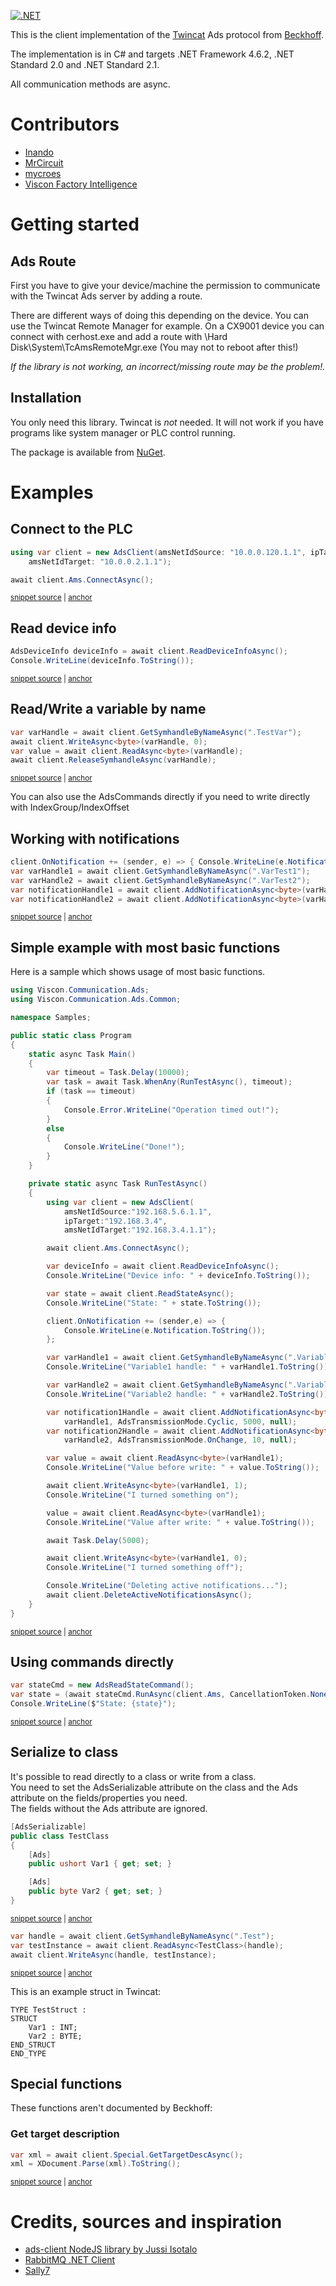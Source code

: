 [![.NET](https://github.com/VisconFactoryIntelligence/AdsClient/actions/workflows/dotnet.yml/badge.svg)](https://github.com/VisconFactoryIntelligence/AdsClient/actions/workflows/dotnet.yml)

This is the client implementation of the [Twincat](http://www.beckhoff.com/english.asp?twincat/default.htm) Ads protocol from [Beckhoff](http://http://www.beckhoff.com/).   

The implementation is in C# and targets .NET Framework 4.6.2, .NET Standard 2.0 and .NET Standard 2.1.

All communication methods are async.

Contributors
============
- [Inando](https://github.com/inando)
- [MrCircuit](https://github.com/MrCircuit)
- [mycroes](https://github.com/mycroes)
- [Viscon Factory Intelligence](https://github.com/VisconFactoryIntelligence)

Getting started
===============

Ads Route
---------

First you have to give your device/machine the permission to communicate with the Twincat Ads server by adding a route.

There are different ways of doing this depending on the device.
You can use the Twincat Remote Manager for example.
On a CX9001 device you can connect with cerhost.exe and add a route with 
\Hard Disk\System\TcAmsRemoteMgr.exe
(You may not to reboot after this!)

*If the library is not working, an incorrect/missing route may be the problem!.*

Installation
------------
You only need this library.
Twincat is _not_ needed. 
It will not work if you have programs like system manager or PLC control running.

The package is available from [NuGet](https://www.nuget.org/packages/Viscon.Communication.Ads).

Examples
========

## Connect to the PLC

<!-- snippet: Connect -->
<a id='snippet-connect'></a>
```cs
using var client = new AdsClient(amsNetIdSource: "10.0.0.120.1.1", ipTarget: "10.0.0.2",
    amsNetIdTarget: "10.0.0.2.1.1");

await client.Ams.ConnectAsync();
```
<sup><a href='/samples/Samples/Samples.cs#L13-L18' title='Snippet source file'>snippet source</a> | <a href='#snippet-connect' title='Start of snippet'>anchor</a></sup>
<!-- endSnippet -->

## Read device info

<!-- snippet: ReadDeviceInfoAsync -->
<a id='snippet-readdeviceinfoasync'></a>
```cs
AdsDeviceInfo deviceInfo = await client.ReadDeviceInfoAsync();
Console.WriteLine(deviceInfo.ToString());
```
<sup><a href='/samples/Samples/Samples.cs#L20-L23' title='Snippet source file'>snippet source</a> | <a href='#snippet-readdeviceinfoasync' title='Start of snippet'>anchor</a></sup>
<!-- endSnippet -->

## Read/Write a variable by name

<!-- snippet: ReadWriteVariableByName -->
<a id='snippet-readwritevariablebyname'></a>
```cs
var varHandle = await client.GetSymhandleByNameAsync(".TestVar");
await client.WriteAsync<byte>(varHandle, 0);
var value = await client.ReadAsync<byte>(varHandle);
await client.ReleaseSymhandleAsync(varHandle);
```
<sup><a href='/samples/Samples/Samples.cs#L25-L30' title='Snippet source file'>snippet source</a> | <a href='#snippet-readwritevariablebyname' title='Start of snippet'>anchor</a></sup>
<!-- endSnippet -->

You can also use the AdsCommands directly if you need to write directly with IndexGroup/IndexOffset

## Working with notifications

<!-- snippet: WorkingWithNotifications -->
<a id='snippet-workingwithnotifications'></a>
```cs
client.OnNotification += (sender, e) => { Console.WriteLine(e.Notification.ToString()); };
var varHandle1 = await client.GetSymhandleByNameAsync(".VarTest1");
var varHandle2 = await client.GetSymhandleByNameAsync(".VarTest2");
var notificationHandle1 = await client.AddNotificationAsync<byte>(varHandle1, AdsTransmissionMode.Cyclic, 2000, null);
var notificationHandle2 = await client.AddNotificationAsync<byte>(varHandle2, AdsTransmissionMode.OnChange, 10, null);
```
<sup><a href='/samples/Samples/Samples.cs#L32-L38' title='Snippet source file'>snippet source</a> | <a href='#snippet-workingwithnotifications' title='Start of snippet'>anchor</a></sup>
<!-- endSnippet -->

## Simple example with most basic functions

Here is a sample which shows usage of most basic functions.

<!-- snippet: Program -->
<a id='snippet-program'></a>
```cs
using Viscon.Communication.Ads;
using Viscon.Communication.Ads.Common;

namespace Samples;

public static class Program
{
    static async Task Main()
    {
        var timeout = Task.Delay(10000);
        var task = await Task.WhenAny(RunTestAsync(), timeout);
        if (task == timeout)
        {
            Console.Error.WriteLine("Operation timed out!");
        }
        else
        {
            Console.WriteLine("Done!");
        }
    }

    private static async Task RunTestAsync()
    {
        using var client = new AdsClient(
            amsNetIdSource:"192.168.5.6.1.1",
            ipTarget:"192.168.3.4",
            amsNetIdTarget:"192.168.3.4.1.1");

        await client.Ams.ConnectAsync();

        var deviceInfo = await client.ReadDeviceInfoAsync();
        Console.WriteLine("Device info: " + deviceInfo.ToString());

        var state = await client.ReadStateAsync();
        Console.WriteLine("State: " + state.ToString());

        client.OnNotification += (sender,e) => {
            Console.WriteLine(e.Notification.ToString());
        };

        var varHandle1 = await client.GetSymhandleByNameAsync(".VariableName1");
        Console.WriteLine("Variable1 handle: " + varHandle1.ToString());

        var varHandle2 = await client.GetSymhandleByNameAsync(".VariableName2");
        Console.WriteLine("Variable2 handle: " + varHandle2.ToString());

        var notification1Handle = await client.AddNotificationAsync<byte>(
            varHandle1, AdsTransmissionMode.Cyclic, 5000, null);
        var notification2Handle = await client.AddNotificationAsync<byte>(
            varHandle2, AdsTransmissionMode.OnChange, 10, null);

        var value = await client.ReadAsync<byte>(varHandle1);
        Console.WriteLine("Value before write: " + value.ToString());

        await client.WriteAsync<byte>(varHandle1, 1);
        Console.WriteLine("I turned something on");

        value = await client.ReadAsync<byte>(varHandle1);
        Console.WriteLine("Value after write: " + value.ToString());

        await Task.Delay(5000);

        await client.WriteAsync<byte>(varHandle1, 0);
        Console.WriteLine("I turned something off");

        Console.WriteLine("Deleting active notifications...");
        await client.DeleteActiveNotificationsAsync();
    }
}
```
<sup><a href='/samples/Samples/Program.cs#L1-L71' title='Snippet source file'>snippet source</a> | <a href='#snippet-program' title='Start of snippet'>anchor</a></sup>
<!-- endSnippet -->

## Using commands directly

<!-- snippet: UsingCommands -->
<a id='snippet-usingcommands'></a>
```cs
var stateCmd = new AdsReadStateCommand();
var state = (await stateCmd.RunAsync(client.Ams, CancellationToken.None)).AdsState.ToString();
Console.WriteLine($"State: {state}");
```
<sup><a href='/samples/Samples/Samples.cs#L40-L44' title='Snippet source file'>snippet source</a> | <a href='#snippet-usingcommands' title='Start of snippet'>anchor</a></sup>
<!-- endSnippet -->

## Serialize to class

It's possible to read directly to a class or write from a class.  
You need to set the AdsSerializable attribute on the class and the Ads attribute on the fields/properties you need.  
The fields without the Ads attribute are ignored. 

<!-- snippet: TestClass -->
<a id='snippet-testclass'></a>
```cs
[AdsSerializable]
public class TestClass
{
    [Ads]
    public ushort Var1 { get; set; }

    [Ads]
    public byte Var2 { get; set; }
}
```
<sup><a href='/samples/Samples/Samples.cs#L58-L68' title='Snippet source file'>snippet source</a> | <a href='#snippet-testclass' title='Start of snippet'>anchor</a></sup>
<!-- endSnippet -->

<!-- snippet: ReadTestClass -->
<a id='snippet-readtestclass'></a>
```cs
var handle = await client.GetSymhandleByNameAsync(".Test");
var testInstance = await client.ReadAsync<TestClass>(handle);
await client.WriteAsync(handle, testInstance);
```
<sup><a href='/samples/Samples/Samples.cs#L46-L50' title='Snippet source file'>snippet source</a> | <a href='#snippet-readtestclass' title='Start of snippet'>anchor</a></sup>
<!-- endSnippet -->

This is an example struct in Twincat:
```
TYPE TestStruct :
STRUCT
    Var1 : INT;
    Var2 : BYTE;
END_STRUCT
END_TYPE
```

## Special functions

These functions aren't documented by Beckhoff:

### Get target description

<!-- snippet: GetTargetDesc -->
<a id='snippet-gettargetdesc'></a>
```cs
var xml = await client.Special.GetTargetDescAsync();
xml = XDocument.Parse(xml).ToString();
```
<sup><a href='/samples/Samples/Samples.cs#L52-L55' title='Snippet source file'>snippet source</a> | <a href='#snippet-gettargetdesc' title='Start of snippet'>anchor</a></sup>
<!-- endSnippet -->

Credits, sources and inspiration
================================
* [ads-client NodeJS library by Jussi Isotalo](https://github.com/jisotalo/ads-client)
* [RabbitMQ .NET Client](https://github.com/rabbitmq/rabbitmq-dotnet-client)
* [Sally7](https://github.com/mycroes/Sally7)
